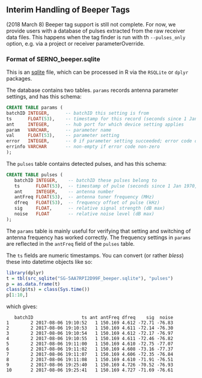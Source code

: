## Interim Handling of Beeper Tags ##

(2018 March 8) Beeper tag support is still not complete.  For now, we
provide users with a database of pulses extracted from the raw
receiver data files.  This happens when the tag finder is run with th
`--pulses_only` option, e.g. via a project or receiver
parameterOverride.

### Format of SERNO_beeper.sqlite ###

This is an [sqlite](https://sqlite.org) file, which can be processed
in R via the `RSQLite` or `dplyr` packages.

The database contains two tables.  `params` records antenna parameter
settings, and has this schema:

```sql
CREATE TABLE params (
batchID INTEGER,      -- batchID this setting is from
ts      FLOAT(53),    -- timestamp for this record (seconds since 1 Jan 1970, GMT)
ant     INTEGER,      -- hub port for which device setting applies
param   VARCHAR,      -- parameter name
val     FLOAT(53),    -- parameter setting
error   INTEGER,      -- 0 if parameter setting succeeded; error code otherwise
errinfo VARCHAR       -- non-empty if error code non-zero
);
```

The `pulses` table contains detected pulses, and has this schema:
```sql
CREATE TABLE pulses (
   batchID INTEGER,    -- batchID these pulses belong to
   ts      FLOAT(53),  -- timestamp of pulse (seconds since 1 Jan 1970, GMT)
   ant     INTEGER,    -- antenna number
   antFreq FLOAT(53),  -- antenna tuner frequency (MHz)
   dfreq   FLOAT(53),  -- frequency offset of pulse (kHz)
   sig     FLOAT,      -- relative signal strength (dB max)
   noise   FLOAT       -- relative noise level (dB max)
);
```

The `params` table is mainly useful for verifying that setting and switching of
antenna frequency has worked correctly.  The frequency settings in `params`
are reflected in the `antFreq` field of the `pulses` table.

The `ts` fields are numeric timestamps.  You can convert (or rather *bless*) these
into datetime objects like so:

```R
library(dplyr)
t = tbl(src_sqlite("SG-5AA7RPI2D99F_beeper.sqlite"), "pulses")
p = as.data.frame(t)
class(p$ts) = class(Sys.time())
p[1:10,]
```
which gives:
```
   batchID                  ts ant antFreq dfreq    sig  noise
1        2 2017-08-06 19:10:52   1 150.169 4.612 -72.71 -76.83
2        2 2017-08-06 19:10:53   1 150.169 4.611 -72.14 -76.30
3        2 2017-08-06 19:10:54   1 150.169 4.612 -72.17 -76.97
4        2 2017-08-06 19:10:55   1 150.169 4.611 -72.46 -76.82
5        2 2017-08-06 19:11:00   1 150.169 4.610 -72.75 -77.07
6        2 2017-08-06 19:11:02   1 150.169 4.608 -73.16 -77.37
7        2 2017-08-06 19:11:07   1 150.169 4.606 -72.35 -76.84
8        2 2017-08-06 19:11:08   1 150.169 4.610 -71.91 -76.51
9        2 2017-08-06 19:25:40   1 150.169 4.726 -70.52 -76.93
10       2 2017-08-06 19:25:41   1 150.169 4.727 -71.69 -76.61
```
